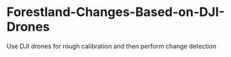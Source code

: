 # Forestland-Changes-Based-on-DJI-Drones
Use DJI drones for rough calibration and then perform change detection
